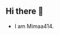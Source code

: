 ## Hi there 👋
- I am Mimaa414. 
<!--



- 🔭 I’m currently working as a doctor but I want to enter in the digital marketing and development web.
- 🌱 I’m currently learning digital marketing and development web at SAYNA. 
- 👯 I’m looking to collaborate on tasks related to those topics.
- 📫 How to reach me: mimaa414@gmail.com
- 😄 Pronouns: she/her
- ⚡ Fun fact: I have been working in a totally different field and now I want to join the digital world
-->
